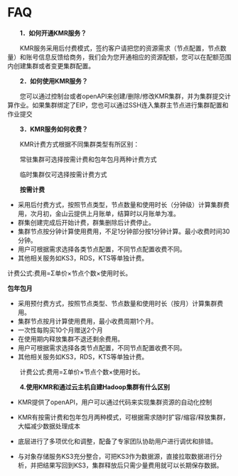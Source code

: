 # FAQ

　　**1．如何开通KMR服务？**
  
　　KMR服务采用后付费模式，签约客户请把您的资源需求（节点配置，节点数量）和账号信息反馈给商务，我们会为您开通相应的资源配额，您可以在配额范围内创建集群或者变更集群配置。
  
　　**2．如何使用KMR服务？**
  
　　您可以通过控制台或者openAPI来创建/删除/修改KMR集群，并为集群提交计算作业。如果集群绑定了EIP，您也可以通过SSH连入集群主节点进行集群配置和作业提交
  
　　**3．KMR服务如何收费？**
  
　　KMR计费方式根据不同集群类型有所区别：
  
　　常驻集群可选择按需计费和包年包月两种计费方式
  
　　临时集群仅可选择按需计费方式
  
 　　**按需计费**
   

* 采用后付费方式，按照节点类型，节点数量和使用时长（分钟级）计算集群费用，次月初，金山云提供上月账单，结算时以月账单为准。
* 群集创建完成后开始计费，群集删除后计费停止。
* 集群节点按分钟计算使用费用，不足1分钟部分按1分钟计算。最小收费时间30分钟。
* 用户可根据需求选择各类节点配置，不同节点配置收费不同。
* 其他相关服务如KS3，RDS，KTS等单独计费。

 计费公式:费用=Σ单价×节点个数×使用时长。
   
 **包年包月**
 
* 采用预付费方式，按照节点类型、节点数量和使用时长（按月）计算集群费用。
* 集群节点按月计算使用费用，最小收费周期1个月。
* 一次性每购买10个月赠送2个月
* 在使用期内释放集群不退还剩余费用。
* 用户可根据需求选择各类节点配置，不同节点配置收费不同。
* 其他相关服务如KS3，RDS，KTS等单独计费。

　　计费公式:费用=Σ单价×节点个数×使用时长。
 
  
  
　　**4.使用KMR和通过云主机自建Hadoop集群有什么区别**
  
* KMR提供了openAPI，用户可以通过代码来实现集群资源的自动化控制

* KMR有按需计费和包年包月两种模式，可根据需求随时扩容/缩容/释放集群，大幅减少数据处理成本

* 底层进行了多项优化和调整，配备了专家团队协助用户进行调优和排错。

* 与对象存储服务KS3充分整合，可把KS3作为数据源，直接拉取数据进行分析，并把结果写回到KS3，集群释放后只需少量费用就可以长期保存数据。

